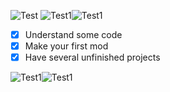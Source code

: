![Test](https://i.imgur.com/TqpusAe.png)
![Test1](https://i.imgur.com/OgzDn8p.gif)![Test1](https://i.imgur.com/OgzDn8p.gif)
- [x] Understand some code
- [x] Make your first mod
- [x] Have several unfinished projects

![Test1](https://i.imgur.com/OgzDn8p.gif)![Test1](https://i.imgur.com/OgzDn8p.gif)
